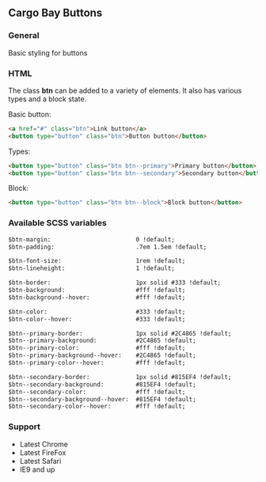## Cargo Bay Buttons

### General
Basic styling for buttons


### HTML
The class **btn** can be added to a variety of elements. It also has various types and a block state.

Basic button:

```html
<a href="#" class="btn">Link button</a>
<button type="button" class="btn">Button button</button>
```

Types:

```html
<button type="button" class="btn btn--primary">Primary button</button>
<button type="button" class="btn btn--secondary">Secondary button</button>
```

Block:

```html
<button type="button" class="btn btn--block">Block button</button>
```

### Available SCSS variables

```html
$btn-margin:                        0 !default;
$btn-padding:                       .7em 1.5em !default;

$btn-font-size:                     1rem !default;
$btn-lineheight:                    1 !default;

$btn-border:                        1px solid #333 !default;
$btn-background:                    #fff !default;
$btn-background--hover:             #fff !default;

$btn-color:                         #333 !default;
$btn-color--hover:                  #333 !default;

$btn--primary-border:               1px solid #2C4865 !default;
$btn--primary-background:           #2C4865 !default;
$btn--primary-color:                #fff !default;
$btn--primary-background--hover:    #2C4865 !default;
$btn--primary-color--hover:         #fff !default;

$btn--secondary-border:             1px solid #815EF4 !default;
$btn--secondary-background:         #815EF4 !default;
$btn--secondary-color:              #fff !default;
$btn--secondary-background--hover:  #815EF4 !default;
$btn--secondary-color--hover:       #fff !default;
```


### Support
- Latest Chrome
- Latest FireFox
- Latest Safari
- IE9 and up
